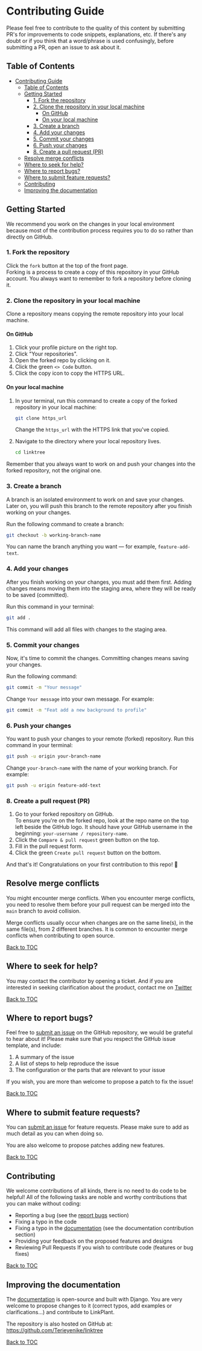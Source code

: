 # Contributing Guide

Please feel free to contribute to the quality of this content by submitting PR's for improvements to code snippets, explanations, etc. If there's any doubt or if you think that a word/phrase is used confusingly, before submitting a PR, open an issue to ask about it.

## Table of Contents

- [Contributing Guide](#contributing-guide)
  - [Table of Contents](#table-of-contents)
  - [Getting Started](#getting-started)
    - [1. Fork the repository](#1-fork-the-repository)
    - [2. Clone the repository in your local machine](#2-clone-the-repository-in-your-local-machine)
      - [On GitHub](#on-github)
      - [On your local machine](#on-your-local-machine)
    - [3. Create a branch](#3-create-a-branch)
    - [4. Add your changes](#4-add-your-changes)
    - [5. Commit your changes](#5-commit-your-changes)
    - [6. Push your changes](#6-push-your-changes)
    - [8. Create a pull request (PR)](#8-create-a-pull-request-pr)
  - [Resolve merge conflicts](#resolve-merge-conflicts)
  - [Where to seek for help?](#where-to-seek-for-help)
  - [Where to report bugs?](#where-to-report-bugs)
  - [Where to submit feature requests?](#where-to-submit-feature-requests)
  - [Contributing](#contributing)
  - [Improving the documentation](#improving-the-documentation)

## Getting Started
We recommend you work on the changes in your local environment because most of the contribution process requires you to do so rather than directly on GitHub.

### 1. Fork the repository

Click the `fork` button at the top of the front page. <br>
Forking is a process to create a copy of this repository in your GitHub account. You always want to remember to fork a repository before cloning it.

### 2. Clone the repository in your local machine

Clone a repository means copying the remote repository into your local machine.

#### On GitHub

1. Click your profile picture on the right top.
2. Click "Your repositories".
3. Open the forked repo by clicking on it.
4. Click the green `<> Code` button.
5. Click the copy icon to copy the HTTPS URL.

#### On your local machine

1. In your terminal, run this command to create a copy of the forked repository in your local machine:

   ```bash
   git clone https_url
   ```

   Change the `https_url` with the HTTPS link that you've copied.

2. Navigate to the directory where your local repository lives.

   ```bash
   cd linktree
   ```

Remember that you always want to work on and push your changes into the forked repository, not the original one.

### 3. Create a branch

A branch is an isolated environment to work on and save your changes. Later on, you will push this branch to the remote repository after you finish working on your changes.

Run the following command to create a branch:

```bash
git checkout -b working-branch-name
```

You can name the branch anything you want — for example, `feature-add-text`.

### 4. Add your changes

After you finish working on your changes, you must add them first. Adding changes means moving them into the staging area, where they will be ready to be saved (committed).

Run this command in your terminal:

```bash
git add .
```

This command will add all files with changes to the staging area.

### 5. Commit your changes

Now, it's time to commit the changes. Committing changes means saving your changes.

Run the following command:

```bash
git commit -m "Your message"
```

Change `Your message` into your own message. For example:

```bash
git commit -m "Feat add a new background to profile"
```

### 6. Push your changes

You want to push your changes to your remote (forked) repository. Run this command in your terminal:

```bash
git push -u origin your-branch-name
```

Change `your-branch-name` with the name of your working branch. For example:

```bash
git push -u origin feature-add-text
```

### 8. Create a pull request (PR)

1. Go to your forked repository on GitHub. <br> To ensure you're on the forked repo, look at the repo name on the top left beside the GitHub logo. It should have your GitHub username in the beginning: `your-username / repository-name`.
2. Click the `Compare & pull request` green button on the top.
3. Fill in the pull request form.
4. Click the green `Create pull request` button on the bottom.

And that's it! Congratulations on your first contribution to this repo! 🎉

## Resolve merge conflicts

You might encounter merge conflicts. When you encounter merge conflicts, you need to resolve them before your pull request can be merged into the `main` branch to avoid collision.

Merge conflicts usually occur when changes are on the same line(s), in the same file(s), from 2 different branches. It is common to encounter merge conflicts when contributing to open source.

[Back to TOC](#table-of-contents)

## Where to seek for help?

You may contact the contributor by opening a ticket. And if you are interested in seeking clarification about the
product, contact me on [Twitter](https://twitter.com/terieyenike)

[Back to TOC](#table-of-contents)

## Where to report bugs?

Feel free to [submit an issue](https://github.com/Terieyenike/linktree/issues/new/choose) on the GitHub repository, we
would be grateful to hear about it! Please make sure that you respect the GitHub issue template, and include:

1. A summary of the issue
2. A list of steps to help reproduce the issue
3. The configuration or the parts that are relevant to your issue

If you wish, you are more than welcome to propose a patch to fix the issue!

[Back to TOC](#table-of-contents)

## Where to submit feature requests?

You can [submit an issue](https://github.com/Terieyenike/linktree/issues/new/choose) for feature requests. Please make
sure to add as much detail as you can when doing so.

You are also welcome to propose patches adding new features.

[Back to TOC](#table-of-contents)

## Contributing

We welcome contributions of all kinds, there is no need to do code to be helpful! All of the following tasks are noble
and worthy contributions that you can make without coding:

- Reporting a bug (see the [report bugs](#where-to-report-bugs) section)
- Fixing a typo in the code
- Fixing a typo in the [documentation](https://github.com/Terieyenike/linktree/blob/main/README.md) (see the
  documentation contribution section)
- Providing your feedback on the proposed features and designs
- Reviewing Pull Requests If you wish to contribute code (features or bug fixes)

[Back to TOC](#table-of-contents)

## Improving the documentation

The [documentation](https://github.com/Terieyenike/linktree/blob/main/README.md) is open-source and built with Django.
You are very welcome to propose changes to it (correct typos, add examples or clarifications...) and contribute to LinkPlant.

The repository is also hosted on GitHub at: https://github.com/Terieyenike/linktree

[Back to TOC](#table-of-contents)
